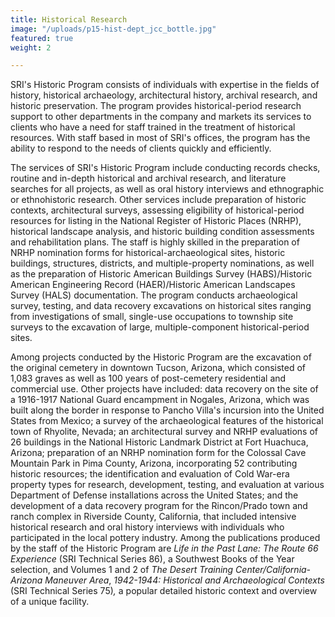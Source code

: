 ```yaml
---
title: Historical Research
image: "/uploads/p15-hist-dept_jcc_bottle.jpg"
featured: true
weight: 2

---
```

SRI's Historic Program consists of individuals with expertise in the fields of history, historical archaeology, architectural history, archival research, and historic preservation. The program provides historical-period research support to other departments in the company and markets its services to clients who have a need for staff trained in the treatment of historical resources. With staff based in most of SRI's offices, the program has the ability to respond to the needs of clients quickly and efficiently.

The services of SRI's Historic Program include conducting records checks, routine and in-depth historical and archival research, and literature searches for all projects, as well as oral history interviews and ethnographic or ethnohistoric research. Other services include preparation of historic contexts, architectural surveys, assessing eligibility of historical-period resources for listing in the National Register of Historic Places (NRHP), historical landscape analysis, and historic building condition assessments and rehabilitation plans. The staff is highly skilled in the preparation of NRHP nomination forms for historical-archaeological sites, historic buildings, structures, districts, and multiple-property nominations, as well as the preparation of Historic American Buildings Survey (HABS)/Historic American Engineering Record (HAER)/Historic American Landscapes Survey (HALS) documentation. The program conducts archaeological survey, testing, and data recovery excavations on historical sites ranging from investigations of small, single-use occupations to township site surveys to the excavation of large, multiple-component historical-period sites.

Among projects conducted by the Historic Program are the excavation of the original cemetery in downtown Tucson, Arizona, which consisted of 1,083 graves as well as 100 years of post-cemetery residential and commercial use. Other projects have included: data recovery on the site of a 1916-1917 National Guard encampment in Nogales, Arizona, which was built along the border in response to Pancho Villa's incursion into the United States from Mexico; a survey of the archaeological features of the historical town of Rhyolite, Nevada; an architectural survey and NRHP evaluations of 26 buildings in the National Historic Landmark District at Fort Huachuca, Arizona; preparation of an NRHP nomination form for the Colossal Cave Mountain Park in Pima County, Arizona, incorporating 52 contributing historic resources; the identification and evaluation of Cold War-era property types for research, development, testing, and evaluation at various Department of Defense installations across the United States; and the development of a data recovery program for the Rincon/Prado town and ranch complex in Riverside County, California, that included intensive historical research and oral history interviews with individuals who participated in the local pottery industry. Among the publications produced by the staff of the Historic Program are _Life in the Past Lane: The Route 66 Experience_ (SRI Technical Series 86), a Southwest Books of the Year selection, and Volumes 1 and 2 of _The Desert Training Center/California-Arizona Maneuver Area_, _1942-1944: Historical and Archaeological Contexts_ (SRI Technical Series 75)_,_ a popular detailed historic context and overview of a unique facility.